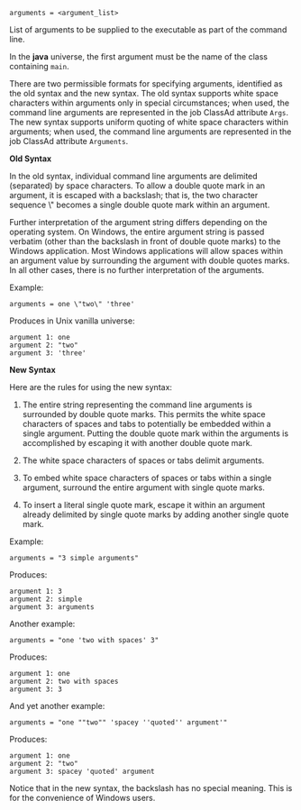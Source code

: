     arguments = <argument_list>

List of arguments to be supplied to the executable as part of the
command line.

In the **java** universe, the first argument must be the name of the
class containing `main`.

There are two permissible formats for specifying arguments, identified
as the old syntax and the new syntax. The old syntax supports white
space characters within arguments only in special circumstances; when
used, the command line arguments are represented in the job ClassAd
attribute `Args`. The new syntax supports uniform quoting of white space
characters within arguments; when used, the command line arguments are
represented in the job ClassAd attribute `Arguments`.

**Old Syntax**

In the old syntax, individual command line arguments are delimited
(separated) by space characters. To allow a double quote mark in an
argument, it is escaped with a backslash; that is, the two character
sequence \\" becomes a single double quote mark within an argument.

Further interpretation of the argument string differs depending on the
operating system. On Windows, the entire argument string is passed
verbatim (other than the backslash in front of double quote marks) to
the Windows application. Most Windows applications will allow spaces
within an argument value by surrounding the argument with double quotes
marks. In all other cases, there is no further interpretation of the
arguments.

Example:

<div>

<div>

    arguments = one \"two\" 'three'

</div>

</div>

Produces in Unix vanilla universe:

<div>

<div>

    argument 1: one
    argument 2: "two"
    argument 3: 'three'

</div>

</div>

**New Syntax**

Here are the rules for using the new syntax:

1.  The entire string representing the command line arguments is
    surrounded by double quote marks. This permits the white space
    characters of spaces and tabs to potentially be embedded within a
    single argument. Putting the double quote mark within the arguments
    is accomplished by escaping it with another double quote mark.

2.  The white space characters of spaces or tabs delimit arguments.

3.  To embed white space characters of spaces or tabs within a single
    argument, surround the entire argument with single quote marks.

4.  To insert a literal single quote mark, escape it within an argument
    already delimited by single quote marks by adding another single
    quote mark.

Example:

<div>

<div>

    arguments = "3 simple arguments"

</div>

</div>

Produces:

<div>

<div>

    argument 1: 3
    argument 2: simple
    argument 3: arguments

</div>

</div>

Another example:

<div>

<div>

    arguments = "one 'two with spaces' 3"

</div>

</div>

Produces:

<div>

<div>

    argument 1: one
    argument 2: two with spaces
    argument 3: 3

</div>

</div>

And yet another example:

<div>

<div>

    arguments = "one ""two"" 'spacey ''quoted'' argument'"

</div>

</div>

Produces:

<div>

<div>

    argument 1: one
    argument 2: "two"
    argument 3: spacey 'quoted' argument

</div>

</div>

Notice that in the new syntax, the backslash has no special meaning.
This is for the convenience of Windows users.
